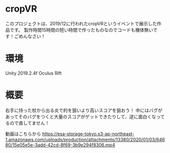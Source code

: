 # cropVR

このプロジェクトは、2019/12に行われたcropVRというイベントで展示した作品です。
製作時間15時間の短い時間で作ったものなのでコードも機体無いです！ごめんなさい！

# 環境
Unity 2019.2.4f
Oculus Rift

# 概要
右手に持った杖から出る炎で的を狙いより高いスコアを狙おう！
中にはバグがあってそのバグをつくと大量のスコアがゲットできたりして、逆に面白くなってるので直してません！

動画はこちらから
https://esa-storage-tokyo.s3-ap-northeast-1.amazonaws.com/uploads/production/attachments/13380/2020/01/03/64680/15e05e5e-3add-42cd-8f69-3b9e294f8306.mp4

